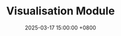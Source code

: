 ---
title: "Visualisation Module"
date: 2025-03-17 15:00:00 +0800
categories: [Projects]
tags: [Traffic Network Analysis Tool]
---